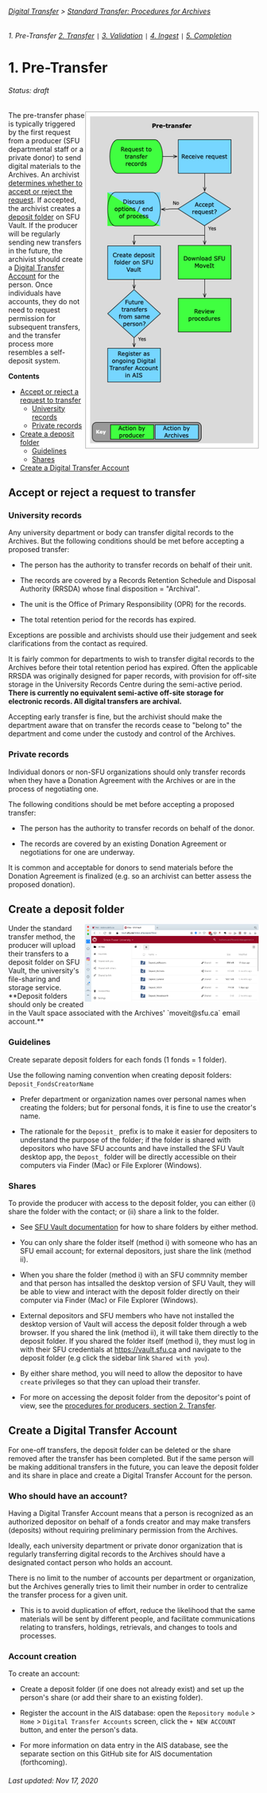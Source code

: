 ###### [Digital Transfer](../../README.md) > [Standard Transfer: Procedures for Archives](00-introduction.md)
###### 1. Pre-Transfer [2. Transfer](02-transfer.md) `|` [3. Validation](03-validation.md) `|` [4. Ingest](04-ingest.md) `|` [5. Completion](05-completion.md)

# 1. Pre-Transfer
###### Status: draft
<img align="right" width="350" src="../../screenshots/pre-transfer.png">

The pre-transfer phase is typically triggered by the first request from a producer (SFU departmental staff or a private donor) to send digital materials to the Archives. An archivist [determines whether to accept or reject the request](#accept-or-reject-a-request-to-transfer). If accepted, the archivist creates a [deposit folder](#create-a-deposit-folder) on SFU Vault. If the producer will be regularly sending new transfers in the future, the archivist should create a [Digital Transfer Account](#create-a-digital-transfer-account) for the person. Once individuals have accounts, they do not need to request permission for subsequent transfers, and the transfer process more resembles a self-deposit system.

**Contents**
- [Accept or reject a request to transfer](#accept-or-a-reject-request-to-transfer)
  - [University records](#university-records)
  - [Private records](#private-records)
- [Create a deposit folder](#create-a-deposit-folder)
  - [Guidelines](#guidelines)
  - [Shares](#shares)
- [Create a Digital Transfer Account](#create-a-digital-transfer-account)

## Accept or reject a request to transfer
### University records
Any university department or body can transfer digital records to the Archives. But the following conditions should be met before accepting a proposed transfer:

- The person has the authority to transfer records on behalf of their unit.

- The records are covered by a Records Retention Schedule and Disposal Authority (RRSDA) whose final disposition = "Archival".

- The unit is the Office of Primary Responsibility (OPR) for the records.

- The total retention period for the records has expired.

Exceptions are possible and archivists should use their judgement and seek clarifications from the contact as required.

It is fairly common for departments to wish to transfer digital records to the Archives before their total retention period has expired. Often the applicable RRSDA was originally designed for paper records, with provision for off-site storage in the University Records Centre during the semi-active period. **There is currently no equivalent semi-active off-site storage for electronic records. All digital transfers are archival.**

Accepting early transfer is fine, but the archivist should make the department aware that on transfer the records cease to "belong to" the department and come under the custody and control of the Archives.

### Private records
Individual donors or non-SFU organizations should only transfer records when they have a Donation Agreement with the Archives or are in the process of negotiating one.

The following conditions should be met before accepting a proposed transfer:

- The person has the authority to transfer records on behalf of the donor.

- The records are covered by an existing Donation Agreement or negotiations for one are underway.

It is common and acceptable for donors to send materials before the Donation Agreement is finalized (e.g. so an archivist can better assess the proposed donation).

## Create a deposit folder
<img align="right" width="350" src="../../screenshots/deposit-folder.png">
Under the standard transfer method, the producer will upload their transfers to a deposit folder on SFU Vault, the university's file-sharing and storage service. **Deposit folders should only be created in the Vault space associated with the Archives' `moveit@sfu.ca` email account.**

### Guidelines
Create separate deposit folders for each fonds (1 fonds = 1 folder).

Use the following naming convention when creating deposit folders: `Deposit_FondsCreatorName`

- Prefer department or organization names over personal names when creating the folders; but for personal fonds, it is fine to use the creator's name.

- The rationale for the `Deposit_` prefix is to make it easier for depositers to understand the purpose of the folder; if the folder is shared with depositors who have SFU accounts and have installed the SFU Vault desktop app, the `Depost_` folder will be directly accessible on their computers via Finder (Mac) or File Explorer (Windows).

### Shares
To provide the producer with access to the deposit folder, you can either (i) share the folder with the contact; or (ii) share a link to the folder.

- See [SFU Vault documentation](https://www.sfu.ca/itservices/collaboration/sfu-vault/faq-section/files-and-sharing/) for how to share folders by either method.

- You can only share the folder itself (method i) with someone who has an SFU email account; for external depositors, just share the link (method ii).

- When you share the folder (method i) with an SFU commnity member and that person has intsalled the desktop version of SFU Vault, they will be able to view and interact with the deposit folder directly on their computer via Finder (Mac) or File Explorer (Windows).

- External depositors and SFU members who have not installed the desktop version of Vault will access the deposit folder through a web browser. If you shared the link (method ii), it will take them directly to the deposit folder. If you shared the folder itself (method i), they must log in with their SFU credentials at https://vault.sfu.ca and navigate to the deposit folder (e.g click the sidebar link `Shared with you`).

- By either share method, you will need to allow the depositor to have `create` privileges so that they can upload their transfer.

- For more on accessing the deposit folder from the depositor's point of view, see the [procedures for producers, section 2. Transfer](../standard-producers/02-transfer.md).

## Create a Digital Transfer Account
For one-off transfers, the deposit folder can be deleted or the share removed after the transfer has been completed. But if the same person will be making additional transfers in the future, you can leave the deposit folder and its share in place and create a Digital Transfer Account for the person.

### Who should have an account?
Having a Digital Transfer Account means that a person is recognized as an authorized depositor on behalf of a fonds creator and may make transfers (deposits) without requiring preliminary permission from the Archives.

Ideally, each university department or private donor organization that is regularly transferring digital records to the Archives should have a designated contact person who holds an account.

There is no limit to the number of accounts per department or organization, but the Archives generally tries to limit their number in order to centralize the transfer process for a given unit.

- This is to avoid duplication of effort, reduce the likelihood that the same materials will be sent by different people, and facilitate communications relating to transfers, holdings, retrievals, and changes to tools and processes.

### Account creation
To create an account:
- Create a deposit folder (if one does not already exist) and set up the person's share (or add their share to an existing folder).

- Register the account in the AIS database: open the `Repository module` > `Home` > `Digital Transfer Accounts` screen, click the `+ NEW ACCOUNT` button, and enter the person's data.

- For more information on data entry in the AIS database, see the separate section on this GitHub site for AIS documentation (forthcoming).

###### Last updated: Nov 17, 2020
